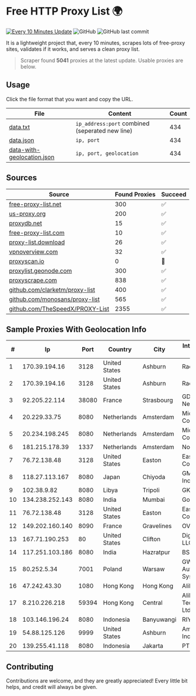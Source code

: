 
# Free HTTP Proxy List 🌍

[![Every 10 Minutes Update](https://github.com/mertguvencli/http-proxy-list/actions/workflows/main.yml/badge.svg?branch=main)](https://github.com/mertguvencli/http-proxy-list/actions/workflows/main.yml)
![GitHub](https://img.shields.io/github/license/mertguvencli/http-proxy-list)
![GitHub last commit](https://img.shields.io/github/last-commit/mertguvencli/http-proxy-list)

It is a lightweight project that, every 10 minutes, scrapes lots of free-proxy sites, validates if it works, and serves a clean proxy list.


> Scraper found **5041** proxies at the latest update. Usable proxies are below.

## Usage

Click the file format that you want and copy the URL.


|File|Content|Count|
|----|-------|-----|
|[data.txt](https://raw.githubusercontent.com/mertguvencli/http-proxy-list/main/proxy-list/data.txt)|`ip_address:port` combined (seperated new line)|434|
|[data.json](https://raw.githubusercontent.com/mertguvencli/http-proxy-list/main/proxy-list/data.json)|`ip, port`|434|
|[data-with-geolocation.json](https://raw.githubusercontent.com/mertguvencli/http-proxy-list/main/proxy-list/data-with-geolocation.json)|`ip, port, geolocation`|434|

## Sources

|Source|Found Proxies|Succeed|
|------|-------------|-------|
|[free-proxy-list.net](https://free-proxy-list.net)|300|✅|
|[us-proxy.org](https://www.us-proxy.org)|200|✅|
|[proxydb.net](http://proxydb.net)|15|✅|
|[free-proxy-list.com](https://free-proxy-list.com/?page=&port=&type%5B%5D=http&type%5B%5D=https&up_time=0&search=Search)|10|✅|
|[proxy-list.download](https://www.proxy-list.download/HTTP)|26|✅|
|[vpnoverview.com](https://vpnoverview.com/privacy/anonymous-browsing/free-proxy-servers)|32|✅|
|[proxyscan.io](https://www.proxyscan.io)|0|🚫|
|[proxylist.geonode.com](https://proxylist.geonode.com/api/proxy-list?limit=300&page=1&sort_by=lastChecked&sort_type=desc&protocols=http,https)|300|✅|
|[proxyscrape.com](https://api.proxyscrape.com/v2/?request=displayproxies&protocol=http&timeout=10000&country=all&ssl=all&anonymity=all)|838|✅|
|[github.com/clarketm/proxy-list](https://raw.githubusercontent.com/clarketm/proxy-list/master/proxy-list-raw.txt)|400|✅|
|[github.com/monosans/proxy-list](https://raw.githubusercontent.com/monosans/proxy-list/main/proxies/http.txt)|565|✅|
|[github.com/TheSpeedX/PROXY-List](https://raw.githubusercontent.com/TheSpeedX/PROXY-List/master/http.txt)|2355|✅|


## Sample Proxies With Geolocation Info

|#|Ip|Port|Country|City|Internet Service Provider|
|-|--|----|-------|----|-------------------------|
|1|170.39.194.16|3128|United States|Ashburn|Rackdog, LLC|
|2|170.39.194.16|3128|United States|Ashburn|Rackdog, LLC|
|3|92.205.22.114|38080|France|Strasbourg|GD MASS Network|
|4|20.229.33.75|8080|Netherlands|Amsterdam|Microsoft Corporation|
|5|20.234.198.245|8080|Netherlands|Amsterdam|Microsoft Corporation|
|6|181.215.178.39|1337|Netherlands|Amsterdam|NovoServe B.V.|
|7|76.72.138.48|3128|United States|Easton|Easton Utilities Commission|
|8|118.27.113.167|8080|Japan|Chiyoda|GMO Internet, Inc.|
|9|102.38.9.82|8080|Libya|Tripoli|GKA|
|10|134.238.252.143|8080|India|Mumbai|Google LLC|
|11|76.72.138.48|3128|United States|Easton|Easton Utilities Commission|
|12|149.202.160.140|8090|France|Gravelines|OVH SAS|
|13|167.71.190.253|80|United States|Clifton|DigitalOcean, LLC|
|14|117.251.103.186|8080|India|Hazratpur|BSNL Internet|
|15|80.252.5.34|7001|Poland|Warsaw|GWNET Autonomus System|
|16|47.242.43.30|1080|Hong Kong|Hong Kong|Alibaba.com LLC|
|17|8.210.226.218|59394|Hong Kong|Central|Alibaba (US) Technology Co., Ltd.|
|18|103.146.196.24|8080|Indonesia|Banyuwangi|RIYADNETWORK|
|19|54.88.125.126|9999|United States|Ashburn|Amazon.com, Inc.|
|20|139.255.41.118|8080|Indonesia|Jakarta|PT. LINKNET|



## Contributing

Contributions are welcome, and they are greatly appreciated! Every
little bit helps, and credit will always be given.

